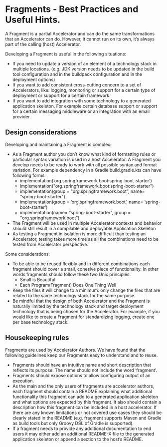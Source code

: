 # Fragments - Best Practices and Useful Hints.

A Fragment is a partial Accelerator and can do the same transformations that an Accelerator can do. However, it cannot run on its own, it’s always part of the calling (host) Accelerator. 

Developing a Fragment is useful in the following situations:
* If you need to update a version of an element of a technology stack in multiple locations. (e.g. JDK version needs to be updated in the build tool configuration and in the buildpack configuration and in the deployment options)
* If you want to add consistent cross-cutting concern to a set of Accelerators, like: logging, monitoring or support for a certain type of deployment or support for a certain framework.
* If you want to add integration with some technology to a generated application skeleton. For example certain database support or support for a certain messaging middleware or an integration with an email provider.

## <a id="design-considerations"></a> Design considerations
Developing and maintaining a Fragment is complex:

* As a Fragment author you don’t know what kind of formatting rules or particular syntax variation is used in a host Accelerator. A Fragment you develop needs to be ready to work with all possible syntax and format variation. For example dependency in a Gradle build.gradle.kts can have following forms:
    * implementation(‘org.springframework.boot:spring-boot-starter’)
    * implementation("org.springframework.boot:spring-boot-starter")
    * implementation(group = "org.springframework.boot”, name= “spring-boot-starter")
    * implementation(group = ‘org.springframework.boot’, name= ‘spring-boot-starter’)
    * implementation(name= “spring-boot-starter", group = "org.springframework.boot”)
* The Fragment will be used in multiple Accelerator contexts and behavior should still result in a compilable and deployable Application Skeleton
* As testing a Fragment in isolation is more difficult than testing an Accelerator, testing takes more time as all the combinations need to be tested from Accelerator perspective.

Some considerations:
* To be able to be reused flexibly and in different combinations each fragment should cover a small, cohesive piece of functionality. In other words fragments should follow these two Unix principles:
    * Small is Beautiful
    * Each Program(Fragment) Does One Thing Well
* Keep the files it will change to a minimum: only change the files that are related to the same technology stack for the same purpose.
* Be mindful that the design of both Accelerator and the Fragment is naturally limited by the technology stack and target deployment technology that is being chosen for the Accelerator. For example, if you would like to create a Fragment for standardizing logging, create one per base technology stack.

## <a id="housekeeping"></a> Housekeeping rules
Fragments are used by Accelerator Authors. We have found that the following guidelines keep our Fragments easy to understand and to reuse.

* Fragments should have an intuitive name and short description that reflects its purpose. The name should not include the word ‘fragment’.
* Fragments should expose options to allow configuring output of an execution.
* As the main and the only users of fragments are accelerator authors, each fragment should contain a README explaining what additional functionality this fragment can add to a generated application skeleton and what options are expected by this fragment. It also should contain a description how this fragment can be included in a host accelerator. If there are any known limitations or not covered use cases they should be clearly stated in the README (e.g. fragment supports Maven and Gradle as build tools but only Groovy DSL of Gradle is supported).
* If a fragment needs to provide any additional documentation to end users it may either add an additional README-X file to the generated application skeleton or append a section to the host’s README.
